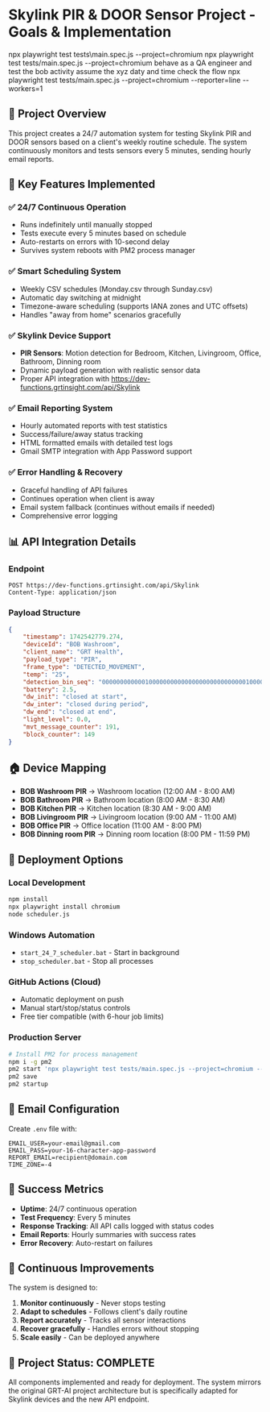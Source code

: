 # Skylink PIR & DOOR Sensor Project - Goals & Implementation


npx playwright test tests\main.spec.js --project=chromium
npx playwright test tests/main.spec.js --project=chromium
behave as a QA engineer and test the bob activity assume the xyz daty and time check the flow 
npx playwright test tests/main.spec.js --project=chromium --reporter=line --workers=1
## 🎯 Project Overview
This project creates a 24/7 automation system for testing Skylink PIR and DOOR sensors based on a client's weekly routine schedule. The system continuously monitors and tests sensors every 5 minutes, sending hourly email reports.

## 🚀 Key Features Implemented

### ✅ 24/7 Continuous Operation
- Runs indefinitely until manually stopped
- Tests execute every 5 minutes based on schedule
- Auto-restarts on errors with 10-second delay
- Survives system reboots with PM2 process manager

### ✅ Smart Scheduling System
- Weekly CSV schedules (Monday.csv through Sunday.csv)
- Automatic day switching at midnight
- Timezone-aware scheduling (supports IANA zones and UTC offsets)
- Handles "away from home" scenarios gracefully

### ✅ Skylink Device Support
- **PIR Sensors**: Motion detection for Bedroom, Kitchen, Livingroom, Office, Bathroom, Dinning room
- Dynamic payload generation with realistic sensor data
- Proper API integration with https://dev-functions.grtinsight.com/api/Skylink

### ✅ Email Reporting System
- Hourly automated reports with test statistics
- Success/failure/away status tracking
- HTML formatted emails with detailed test logs
- Gmail SMTP integration with App Password support

### ✅ Error Handling & Recovery
- Graceful handling of API failures
- Continues operation when client is away
- Email system fallback (continues without emails if needed)
- Comprehensive error logging

## 📊 API Integration Details

### Endpoint
```
POST https://dev-functions.grtinsight.com/api/Skylink
Content-Type: application/json
```

### Payload Structure
```json
{
    "timestamp": 1742542779.274,
    "deviceId": "BOB Washroom",
    "client_name": "GRT Health",
    "payload_type": "PIR",
    "frame_type": "DETECTED_MOVEMENT",
    "temp": "25",
    "detection_bin_seq": "000000000000100000000000000000000000000010000000000000",
    "battery": 2.5,
    "dw_init": "closed at start",
    "dw_inter": "closed during period",
    "dw_end": "closed at end",
    "light_level": 0.0,
    "mvt_message_counter": 191,
    "block_counter": 149
}
```

## 🏠 Device Mapping
- **BOB Washroom PIR** → Washroom location (12:00 AM - 8:00 AM)
- **BOB Bathroom PIR** → Bathroom location (8:00 AM - 8:30 AM)
- **BOB Kitchen PIR** → Kitchen location (8:30 AM - 9:00 AM)
- **BOB Livingroom PIR** → Livingroom location (9:00 AM - 11:00 AM)
- **BOB Office PIR** → Office location (11:00 AM - 8:00 PM)
- **BOB Dinning room PIR** → Dinning room location (8:00 PM - 11:59 PM)

## 🔧 Deployment Options

### Local Development
```bash
npm install
npx playwright install chromium
node scheduler.js
```

### Windows Automation
- `start_24_7_scheduler.bat` - Start in background
- `stop_scheduler.bat` - Stop all processes

### GitHub Actions (Cloud)
- Automatic deployment on push
- Manual start/stop/status controls
- Free tier compatible (with 6-hour job limits)

### Production Server
```bash
# Install PM2 for process management
npm i -g pm2
pm2 start 'npx playwright test tests/main.spec.js --project=chromium --workers=1' --name skylink24x7
pm2 save
pm2 startup
```

## 📧 Email Configuration
Create `.env` file with:
```env
EMAIL_USER=your-email@gmail.com
EMAIL_PASS=your-16-character-app-password
REPORT_EMAIL=recipient@domain.com
TIME_ZONE=-4
```

## 🎯 Success Metrics
- **Uptime**: 24/7 continuous operation
- **Test Frequency**: Every 5 minutes
- **Response Tracking**: All API calls logged with status codes
- **Email Reports**: Hourly summaries with success rates
- **Error Recovery**: Auto-restart on failures

## 🔄 Continuous Improvements
The system is designed to:
1. **Monitor continuously** - Never stops testing
2. **Adapt to schedules** - Follows client's daily routine
3. **Report accurately** - Tracks all sensor interactions
4. **Recover gracefully** - Handles errors without stopping
5. **Scale easily** - Can be deployed anywhere

## 🎉 Project Status: COMPLETE
All components implemented and ready for deployment. The system mirrors the original GRT-AI project architecture but is specifically adapted for Skylink devices and the new API endpoint.
